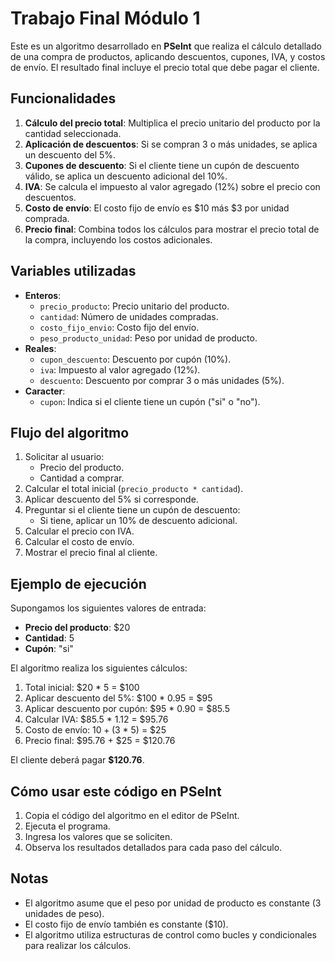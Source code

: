 # Trabajo Final Módulo 1

Este es un algoritmo desarrollado en **PSeInt** que realiza el cálculo detallado de una compra de productos, aplicando descuentos, cupones, IVA, y costos de envío. El resultado final incluye el precio total que debe pagar el cliente.

## Funcionalidades

1. **Cálculo del precio total**: Multiplica el precio unitario del producto por la cantidad seleccionada.
2. **Aplicación de descuentos**: Si se compran 3 o más unidades, se aplica un descuento del 5%.
3. **Cupones de descuento**: Si el cliente tiene un cupón de descuento válido, se aplica un descuento adicional del 10%.
4. **IVA**: Se calcula el impuesto al valor agregado (12%) sobre el precio con descuentos.
5. **Costo de envío**: El costo fijo de envío es $10 más $3 por unidad comprada.
6. **Precio final**: Combina todos los cálculos para mostrar el precio total de la compra, incluyendo los costos adicionales.

## Variables utilizadas

- **Enteros**:
  - `precio_producto`: Precio unitario del producto.
  - `cantidad`: Número de unidades compradas.
  - `costo_fijo_envio`: Costo fijo del envío.
  - `peso_producto_unidad`: Peso por unidad de producto.
- **Reales**:
  - `cupon_descuento`: Descuento por cupón (10%).
  - `iva`: Impuesto al valor agregado (12%).
  - `descuento`: Descuento por comprar 3 o más unidades (5%).
- **Caracter**:
  - `cupon`: Indica si el cliente tiene un cupón ("si" o "no").

## Flujo del algoritmo

1. Solicitar al usuario:
   - Precio del producto.
   - Cantidad a comprar.
2. Calcular el total inicial (`precio_producto * cantidad`).
3. Aplicar descuento del 5% si corresponde.
4. Preguntar si el cliente tiene un cupón de descuento:
   - Si tiene, aplicar un 10% de descuento adicional.
5. Calcular el precio con IVA.
6. Calcular el costo de envío.
7. Mostrar el precio final al cliente.

## Ejemplo de ejecución

Supongamos los siguientes valores de entrada:

- **Precio del producto**: $20
- **Cantidad**: 5
- **Cupón**: "si"

El algoritmo realiza los siguientes cálculos:

1. Total inicial: $20 * 5 = $100
2. Aplicar descuento del 5%: $100 * 0.95 = $95
3. Aplicar descuento por cupón: $95 * 0.90 = $85.5
4. Calcular IVA: $85.5 * 1.12 = $95.76
5. Costo de envío: $10 + ($3 * 5) = $25
6. Precio final: $95.76 + $25 = $120.76

El cliente deberá pagar **$120.76**.

## Cómo usar este código en PSeInt

1. Copia el código del algoritmo en el editor de PSeInt.
2. Ejecuta el programa.
3. Ingresa los valores que se soliciten.
4. Observa los resultados detallados para cada paso del cálculo.

## Notas

- El algoritmo asume que el peso por unidad de producto es constante (3 unidades de peso).
- El costo fijo de envío también es constante ($10).
- El algoritmo utiliza estructuras de control como bucles y condicionales para realizar los cálculos.